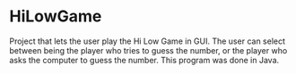 # HiLowGame
Project that lets the user play the Hi Low Game in GUI. The user can select between being the player who tries to guess the number, or the player who asks the computer to guess the number.
This program was done in Java.
